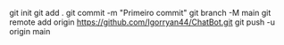 git init
git add .
git commit -m "Primeiro commit"
git branch -M main
git remote add origin https://github.com/Igorryan44/ChatBot.git
git push -u origin main
